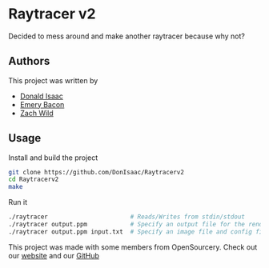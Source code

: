 # Raytracer v2

Decided to mess around and make another raytracer because why not?

## Authors
This project was written by
* [Donald Isaac](https://github.com/DonIsaac)
* [Emery Bacon](https://github.com/Acyion)
* [Zach Wild](https://github.com/ZachWildd)
## Usage

Install and build the project
```sh
git clone https://github.com/DonIsaac/Raytracerv2
cd Raytracerv2
make
```

Run it

```sh
./raytracer                       # Reads/Writes from stdin/stdout
./raytracer output.ppm            # Specify an output file for the rendered image
./raytracer output.ppm input.txt  # Specify an image file and config file
```

This project was made with some members from OpenSourcery. Check out our 
[website](https://opensourceryumd.com) and our [GitHub](https://github.com/OpenSourceryClub)
